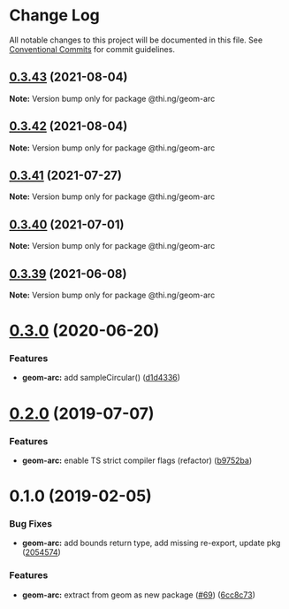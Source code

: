 # Change Log

All notable changes to this project will be documented in this file.
See [Conventional Commits](https://conventionalcommits.org) for commit guidelines.

## [0.3.43](https://github.com/thi-ng/umbrella/compare/@thi.ng/geom-arc@0.3.42...@thi.ng/geom-arc@0.3.43) (2021-08-04)

**Note:** Version bump only for package @thi.ng/geom-arc





## [0.3.42](https://github.com/thi-ng/umbrella/compare/@thi.ng/geom-arc@0.3.41...@thi.ng/geom-arc@0.3.42) (2021-08-04)

**Note:** Version bump only for package @thi.ng/geom-arc





## [0.3.41](https://github.com/thi-ng/umbrella/compare/@thi.ng/geom-arc@0.3.40...@thi.ng/geom-arc@0.3.41) (2021-07-27)

**Note:** Version bump only for package @thi.ng/geom-arc





## [0.3.40](https://github.com/thi-ng/umbrella/compare/@thi.ng/geom-arc@0.3.39...@thi.ng/geom-arc@0.3.40) (2021-07-01)

**Note:** Version bump only for package @thi.ng/geom-arc





## [0.3.39](https://github.com/thi-ng/umbrella/compare/@thi.ng/geom-arc@0.3.38...@thi.ng/geom-arc@0.3.39) (2021-06-08)

**Note:** Version bump only for package @thi.ng/geom-arc





# [0.3.0](https://github.com/thi-ng/umbrella/compare/@thi.ng/geom-arc@0.2.32...@thi.ng/geom-arc@0.3.0) (2020-06-20)


### Features

* **geom-arc:** add sampleCircular() ([d1d4336](https://github.com/thi-ng/umbrella/commit/d1d4336b1ca331e4d367e0fad8e815ad2e669985))





# [0.2.0](https://github.com/thi-ng/umbrella/compare/@thi.ng/geom-arc@0.1.17...@thi.ng/geom-arc@0.2.0) (2019-07-07)

### Features

* **geom-arc:** enable TS strict compiler flags (refactor) ([b9752ba](https://github.com/thi-ng/umbrella/commit/b9752ba))

# 0.1.0 (2019-02-05)

### Bug Fixes

* **geom-arc:** add bounds return type, add missing re-export, update pkg ([2054574](https://github.com/thi-ng/umbrella/commit/2054574))

### Features

* **geom-arc:** extract from geom as new package ([#69](https://github.com/thi-ng/umbrella/issues/69)) ([6cc8c73](https://github.com/thi-ng/umbrella/commit/6cc8c73))

